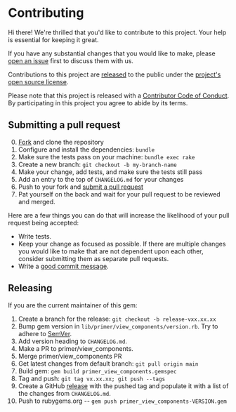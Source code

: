 # Contributing

Hi there! We're thrilled that you'd like to contribute to this project. Your help is essential for keeping it great.

If you have any substantial changes that you would like to make, please [open an issue](http://github.com/primer/view_components/issues/new) first to discuss them with us.

Contributions to this project are [released](https://help.github.com/articles/github-terms-of-service/#6-contributions-under-repository-license) to the public under the [project's open source license](LICENSE.txt).

Please note that this project is released with a [Contributor Code of Conduct](CODE_OF_CONDUCT.md). By participating in this project you agree to abide by its terms.

## Submitting a pull request

0. [Fork](https://github.com/primer/view_components/fork) and clone the repository
0. Configure and install the dependencies: `bundle`
0. Make sure the tests pass on your machine: `bundle exec rake`
0. Create a new branch: `git checkout -b my-branch-name`
0. Make your change, add tests, and make sure the tests still pass
0. Add an entry to the top of `CHANGELOG.md` for your changes
0. Push to your fork and [submit a pull request](https://github.com/primer/view_components/compare)
0. Pat yourself on the back and wait for your pull request to be reviewed and merged.

Here are a few things you can do that will increase the likelihood of your pull request being accepted:

- Write tests.
- Keep your change as focused as possible. If there are multiple changes you would like to make that are not dependent upon each other, consider submitting them as separate pull requests.
- Write a [good commit message](http://tbaggery.com/2008/04/19/a-note-about-git-commit-messages.html).

## Releasing

If you are the current maintainer of this gem:

1. Create a branch for the release: `git checkout -b release-vxx.xx.xx`
1. Bump gem version in `lib/primer/view_components/version.rb`. Try to adhere to [SemVer](https://semver.org).
1. Add version heading to `CHANGELOG.md`.
1. Make a PR to primer/view_components.
1. Merge primer/view_components PR
1. Get latest changes from default branch: `git pull origin main`
1. Build gem: `gem build primer_view_components.gemspec`
1. Tag and push: `git tag vx.xx.xx; git push --tags`
1. Create a GitHub [release](https://github.com/primer/view_components/releases/new) with the pushed tag and populate it with a list of the changes from `CHANGELOG.md`.
1. Push to rubygems.org -- `gem push primer_view_components-VERSION.gem`
